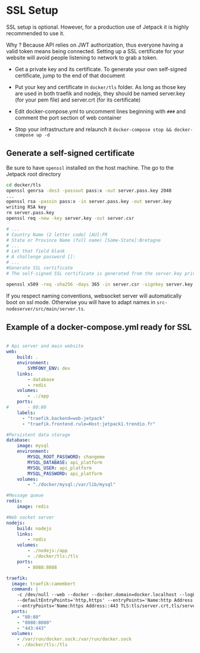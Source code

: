 # SSL Setup

SSL setup is optional. However, for a production use of Jetpack it is highly recommended to use it.

Why ? Because API relies on JWT authorization, thus everyone having a valid token means being connected. Setting up a SSL certificate for your website will avoid people listening to network to grab a token.


 - Get a private key and its certificate. To generate your own self-signed certificate, jump to the end of that document
 
 - Put your key and certificate in `docker/tls` folder. As long as those key are used in both traefik and nodejs, they should be named server.key (for your pem file) and server.crt (for its certificate)
 
 - Edit docker-compose.yml to uncomment lines beginning with `###` and comment the port section of web container

 - Stop your infrastructure and relaunch it `docker-compose stop && docker-compose up -d`

## Generate a self-signed certificate

Be sure to have `openssl` installed on the host machine. The go to the Jetpack root directory 

```bash
cd docker/tls
openssl genrsa -des3 -passout pass:x -out server.pass.key 2048
...
openssl rsa -passin pass:x -in server.pass.key -out server.key
writing RSA key
rm server.pass.key
openssl req -new -key server.key -out server.csr

# ...
# Country Name (2 letter code) [AU]:FR
# State or Province Name (full name) [Some-State]:Bretagne
# ...
# Let that field blank
# A challenge password []:
# ...
#Generate SSL certificate
# The self-signed SSL certificate is generated from the server.key private key and server.csr files.

openssl x509 -req -sha256 -days 365 -in server.csr -signkey server.key -out server.crt
```

If you respect naming conventions, websocket server will automatically boot on ssl mode.
Otherwise you will have to adapt names in `src-nodeserver/src/main/server.ts`.


## Example of a docker-compose.yml ready for SSL

```yaml

# Api server and main website
web:
    build: .
    environment:
        SYMFONY_ENV: dev
    links:
        - database
        - redis
    volumes:
        - .:/app
    ports:
#       - 80:80
    labels:
      - "traefik.backend=web-jetpack"
      - "traefik.frontend.rule=Host:jetpack1.trendio.fr"

#Persistent data storage
database:
    image: mysql
    environment:
        MYSQL_ROOT_PASSWORD: changeme
        MYSQL_DATABASE: api_platform
        MYSQL_USER: api_platform
        MYSQL_PASSWORD: api_platform
    volumes:
        - "./docker/mysql:/var/lib/mysql"

#Message queue
redis:
    image: redis

#Web socket server
nodejs:
    build: nodejs
    links:
        - redis
    volumes:
        - ./nodejs:/app
        - ./docker/tls:/tls
    ports:
        - 8088:8088

traefik:
  image: traefik:camembert
  command: | 
    -c /dev/null --web --docker --docker.domain=docker.localhost --logLevel=DEBUG 
    --defaultEntryPoints='http,https' --entryPoints='Name:http Address::80 Redirect.EntryPoint:https' 
    --entryPoints='Name:https Address::443 TLS:tls/server.crt,tls/server.key'
  ports:
    - "80:80"
    - "8080:8080"
    - "443:443"
  volumes:
    - /var/run/docker.sock:/var/run/docker.sock
    - ./docker/tls:/tls


```